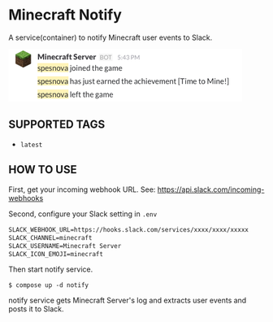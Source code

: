 # Minecraft Notify
A service(container) to notify Minecraft user events to Slack.

![screenshot](screenshot.png)

## SUPPORTED TAGS

- `latest`

## HOW TO USE
First, get your incoming webhook URL.
See: https://api.slack.com/incoming-webhooks

Second, configure your Slack setting in `.env`

```
SLACK_WEBHOOK_URL=https://hooks.slack.com/services/xxxx/xxxx/xxxxx
SLACK_CHANNEL=minecraft
SLACK_USERNAME=Minecraft Server
SLACK_ICON_EMOJI=minecraft
```

Then start notify service.

```
$ compose up -d notify
```

notify service gets Minecraft Server's log and extracts user events and posts it to Slack.
